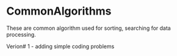 # CommonAlgorithms
These are common algorithm used for sorting, searching for data processing.

Verion# 1 - adding simple coding problems
